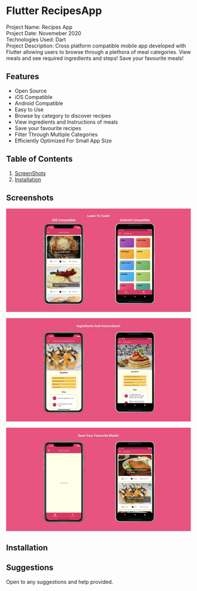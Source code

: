 # Flutter RecipesApp
Project Name: Recipes App <br />
Project Date: Novemeber 2020 <br />
Technologies Used: Dart <br />
Project Description: Cross platform compatible mobile app developed with Flutter allowing users to browse through a plethora of meal categories. View meals and see required ingredients and steps! Save your favourite meals!

## Features

* Open Source
* iOS Compatible
* Android Compatible
* Easy to Use
* Browse by category to discover recipes
* View ingredients and Instructions of meals
* Save your favourite recipes
* Filter Through Multiple Categories
* Efficiently Optimized For Small App Size


## Table of Contents
1. [ScreenShots](#screenshots)
2. [Installation](#installation)

## Screenshots

![AppScreenShots Page](images/bg1.png "Homepage")

![AppScreenShots Page](images/bg2.png "Homepage")

![AppScreenShots Page](images/bg3.png "Homepage")

## Installation

## Suggestions
Open to any suggestions and help provided.
